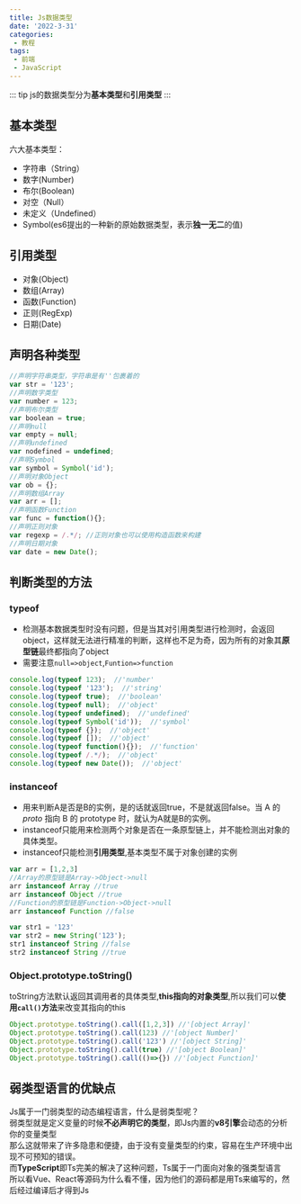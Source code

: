 ```yaml
---
title: Js数据类型
date: '2022-3-31'
categories:
 - 教程
tags:
 - 前端
 - JavaScript
---
```


::: tip 
js的数据类型分为**基本类型**和**引用类型**
:::

## 基本类型
六大基本类型：
- 字符串（String）
- 数字(Number)
- 布尔(Boolean)
- 对空（Null）
- 未定义（Undefined）
- Symbol(es6提出的一种新的原始数据类型，表示**独一无二**的值)

## 引用类型
- 对象(Object)
- 数组(Array)
- 函数(Function)
- 正则(RegExp)
- 日期(Date)

## 声明各种类型
```js
//声明字符串类型，字符串是有''包裹着的
var str = '123';
//声明数字类型
var number = 123;
//声明布尔类型
var boolean = true;
//声明null
var empty = null;
//声明undefined
var nodefined = undefined;
//声明Symbol
var symbol = Symbol('id');
//声明对象Object
var ob = {};
//声明数组Array
var arr = [];
//声明函数Function
var func = function(){};
//声明正则对象
var regexp = /.*/; //正则对象也可以使用构造函数来构建
//声明日期对象
var date = new Date();
```

## 判断类型的方法
### typeof
- 检测基本数据类型时没有问题，但是当其对引用类型进行检测时，会返回object，这样就无法进行精准的判断，这样也不足为奇，因为所有的对象其**原型链**最终都指向了object
- 需要注意`null=>object`,`Funtion=>function`
```js
console.log(typeof 123);  //'number'
console.log(typeof '123');  //'string'
console.log(typeof true);  //'boolean'
console.log(typeof null);  //'object'
console.log(typeof undefined);  //'undefined'
console.log(typeof Symbol('id'));  //'symbol'
console.log(typeof {});  //'object'
console.log(typeof []);  //'object'
console.log(typeof function(){});  //'function'
console.log(typeof /.*/);  //'object'
console.log(typeof new Date());  //'object'
```

### instanceof
- 用来判断A是否是B的实例，是的话就返回true，不是就返回false。当 A 的 _proto_ 指向 B 的 prototype 时，就认为A就是B的实例。
- instanceof只能用来检测两个对象是否在一条原型链上，并不能检测出对象的具体类型。
- instanceof只能检测**引用类型**,基本类型不属于对象创建的实例
```js
var arr = [1,2,3]
//Array的原型链是Array->Object->null
arr instanceof Array //true
arr instanceof Object //true
//Function的原型链是Function->Object->null
arr instanceof Function //false

var str1 = '123'
var str2 = new String('123');
str1 instanceof String //false
str2 instanceof String //true
``` 

### Object.prototype.toString()
toString方法默认返回其调用者的具体类型,**this指向的对象类型**,所以我们可以**使用`call()`方法**来改变其指向的this
```js
Object.prototype.toString().call([1,2,3]) //'[object Array]'
Object.prototype.toString().call(123) //'[object Number]'
Object.prototype.toString().call('123') //'[object String]'
Object.prototype.toString().call(true) //'[object Boolean]'
Object.prototype.toString().call(()=>{}) //'[object Function]'
```



## 弱类型语言的优缺点
Js属于一门弱类型的动态编程语言，什么是弱类型呢？<br>
弱类型就是定义变量的时候**不必声明它的类型**，即Js内置的**v8引擎**会动态的分析你的变量类型<br>
那么这就带来了许多隐患和便捷，由于没有变量类型的约束，容易在生产环境中出现不可预知的错误。<br>
而**TypeScript**即Ts完美的解决了这种问题，Ts属于一门面向对象的强类型语言<br>
所以看Vue、React等源码为什么看不懂，因为他们的源码都是用Ts来编写的，然后经过编译后才得到Js
